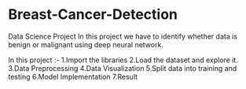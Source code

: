 # Breast-Cancer-Detection
Data Science Project
In this project we have to identify whether data is benign or malignant using deep neural network.

In this project :- 
1.Import the libraries
2.Load the dataset and explore it.
3.Data Preprocessing
4.Data Visualization
5.Split data into training and testing
6.Model Implementation
7.Result

